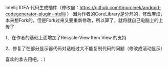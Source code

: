 Intellij IDEA 代码生成插件（修改自：https://github.com/tmorcinek/android-codegenerator-plugin-intellij   ）
因为作者的CoreLibrary是分开的，修改麻烦，本来想Fork的，但是Fork过来又要重新修改，所以算了，就将就自己电脑上的上传了

1、在作者的基础上面增加了RecyclerView Item View 的支持

2、修复了在部分显示器代码对话框过大不能复制代码的问题（修改成滚动显示）

喜欢的拿去用吧，：）
